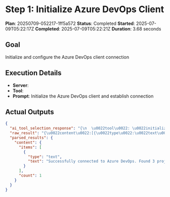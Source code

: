 ﻿# Step 1: Initialize Azure DevOps Client

**Plan**: 20250709-052217-1ff5a572
**Status**: Completed
**Started**: 2025-07-09T05:22:17Z
**Completed**: 2025-07-09T05:22:21Z
**Duration**: 3.68 seconds

## Goal
Initialize and configure the Azure DevOps client connection

## Execution Details
- **Server**: 
- **Tool**: 
- **Prompt**: Initialize the Azure DevOps client and establish connection

## Actual Outputs
```json
{
  "ai_tool_selection_response": "{\n  \u0022tool\u0022: \u0022initialize_azure_dev_ops_client\u0022,\n  \u0022parameters\u0022: {}\n}",
  "raw_result": "{\u0022content\u0022:[{\u0022type\u0022:\u0022text\u0022,\u0022text\u0022:\u0022Successfully connected to Azure DevOps. Found 3 projects.\u0022}]}",
  "parsed_results": {
    "content": {
      "items": [
        {
          "type": "text",
          "text": "Successfully connected to Azure DevOps. Found 3 projects."
        }
      ],
      "count": 1
    }
  }
}
```
